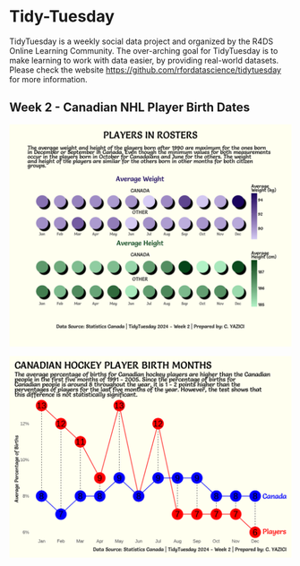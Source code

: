 # Tidy-Tuesday

TidyTuesday is a weekly social data project and organized by the R4DS Online Learning Community. The over-arching goal for TidyTuesday is to make learning to work with data easier, by providing real-world datasets.
Please check the website https://github.com/rfordatascience/tidytuesday for more information.

## Week 2 - Canadian NHL Player Birth Dates

![image](https://github.com/yaziciceyda/Tidy-Tuesday/blob/main/2024/Week%202/Week2.png)

![image](https://github.com/yaziciceyda/Tidy-Tuesday/blob/main/2024/Week%202_withTest/Week2_test.png)
